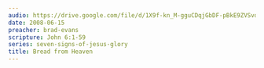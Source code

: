 ```yaml
---
audio: https://drive.google.com/file/d/1X9f-kn_M-gguCDqjGbDF-pBkE9ZVSvdx/view
date: 2008-06-15
preacher: brad-evans
scripture: John 6:1-59
series: seven-signs-of-jesus-glory
title: Bread from Heaven
---
```

